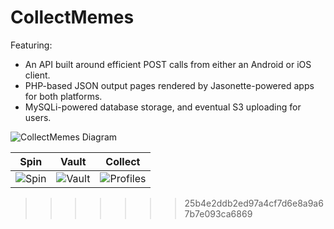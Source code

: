 # CollectMemes

Featuring:
* An API built around efficient POST calls from either an Android or iOS client.
* PHP-based JSON output pages rendered by Jasonette-powered apps for both platforms.
* MySQLi-powered database storage, and eventual S3 uploading for users.

![CollectMemes Diagram](http://adambullard.com/CMBackend.png)

| Spin | Vault | Collect |
| ------------ | ------------- | ------------- |
| ![Spin](http://adambullard.com/images/cm/1.png)  |  ![Vault](http://adambullard.com/images/cm/2.png) |  ![Profiles](http://adambullard.com/images/cm/3.png) |

>>>>>>> 25b4e2ddb2ed97a4cf7d6e8a9a67b7e093ca6869
